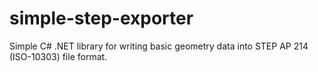 # simple-step-exporter
Simple C# .NET library for writing basic geometry data into STEP AP 214 (ISO-10303) file format.
